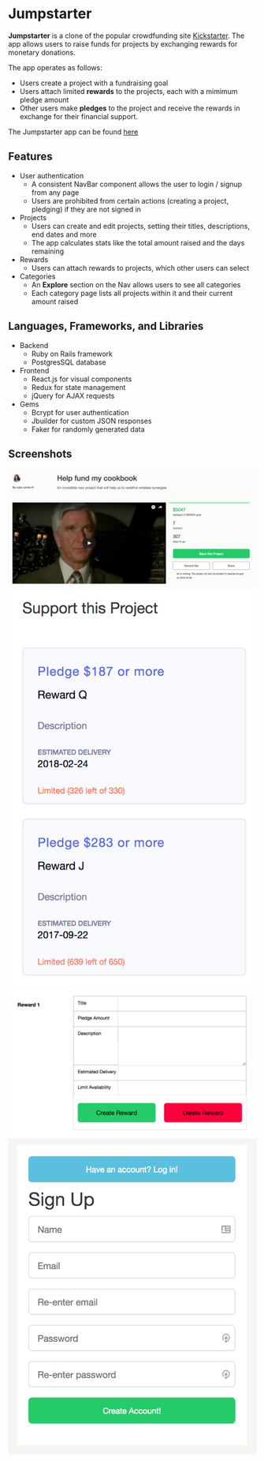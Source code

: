 # Jumpstarter

**Jumpstarter** is a clone of the popular crowdfunding site
[Kickstarter](http://www.kickstarter.com). The app allows users to
raise funds for projects by exchanging rewards for monetary donations.

The app operates as follows:

  - Users create a project with a fundraising goal
  - Users attach limited **rewards** to the projects, each with a mimimum pledge amount
  - Other users make **pledges** to the project and receive the rewards in exchange for their financial support.

The Jumpstarter app can be found [here](https://aa-jumpstarter.herokuapp.com/)

## Features

- User authentication
  - A consistent NavBar component allows the user to login / signup from any page
  - Users are prohibited from certain actions (creating a project, pledging) if they are not signed in
- Projects
  - Users can create and edit projects, setting their titles, descriptions, end dates and more
  - The app calculates stats like the total amount raised and the days remaining
- Rewards
  - Users can attach rewards to projects, which other users can select
- Categories
  - An **Explore** section on the Nav allows users to see all categories
  - Each category page lists all projects within it and their current amount raised

## Languages, Frameworks, and Libraries
  - Backend
    - Ruby on Rails framework
    - PostgresSQL database
  - Frontend
    - React.js for visual components
    - Redux for state management
    - jQuery for AJAX requests
  - Gems
    - Bcrypt for user authentication
    - Jbuilder for custom JSON responses
    - Faker for randomly generated data

## Screenshots

![Project Page](/docs/screenshots/ShowProjectPage.png)
![Project Rewards](/docs/screenshots/ProjectRewards.png)
![Add Reward](/docs/screenshots/AddReward.png)
![Sign Up](/docs/screenshots/SignUp.png)
